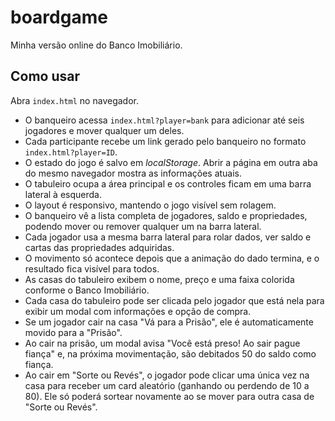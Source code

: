 # boardgame

Minha versão online do Banco Imobiliário.

## Como usar

Abra `index.html` no navegador.

- O banqueiro acessa `index.html?player=bank` para adicionar até seis jogadores e mover qualquer um deles.
- Cada participante recebe um link gerado pelo banqueiro no formato `index.html?player=ID`.
- O estado do jogo é salvo em *localStorage*. Abrir a página em outra aba do mesmo navegador mostra as informações atuais.
- O tabuleiro ocupa a área principal e os controles ficam em uma barra lateral à esquerda.
- O layout é responsivo, mantendo o jogo visível sem rolagem.
- O banqueiro vê a lista completa de jogadores, saldo e propriedades, podendo mover ou remover qualquer um na barra lateral.
- Cada jogador usa a mesma barra lateral para rolar dados, ver saldo e cartas das propriedades adquiridas.
- O movimento só acontece depois que a animação do dado termina, e o resultado fica visível para todos.
- As casas do tabuleiro exibem o nome, preço e uma faixa colorida conforme o Banco Imobiliário.
- Cada casa do tabuleiro pode ser clicada pelo jogador que está nela para exibir um modal com informações e opção de compra.
- Se um jogador cair na casa "Vá para a Prisão", ele é automaticamente movido para a "Prisão".
- Ao cair na prisão, um modal avisa "Você está preso! Ao sair pague fiança" e, na próxima movimentação, são debitados 50 do saldo como fiança.
- Ao cair em "Sorte ou Revés", o jogador pode clicar uma única vez na casa para receber um card aleatório (ganhando ou perdendo de 10 a 80). Ele só poderá sortear novamente ao se mover para outra casa de "Sorte ou Revés".
